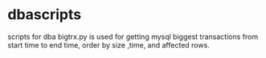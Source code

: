 # dbascripts
scripts for dba
bigtrx.py is used for getting mysql biggest transactions from start time to end time, order by size ,time, and affected rows.

